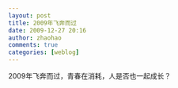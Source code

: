 ```yaml
---
layout: post
title: 2009年飞奔而过
date: 2009-12-27 20:16
author: zhaohao
comments: true
categories: [weblog]
---
```

2009年飞奔而过，青春在消耗，人是否也一起成长？
